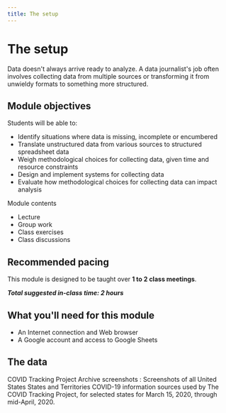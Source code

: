 ```yaml
---
title: The setup
---
```


# The setup

Data doesn't always arrive ready to analyze. A data journalist's job often involves collecting data from multiple sources or transforming it from unwieldy formats to something more structured.

## Module objectives

Students will be able to:

* Identify situations where data is missing, incomplete or encumbered
* Translate unstructured data from various sources to structured spreadsheet data
* Weigh methodological choices for collecting data, given time and resource constraints
* Design and implement systems for collecting data
* Evaluate how methodological choices for collecting data can impact analysis

Module contents
* Lecture
* Group work
* Class exercises
* Class discussions

## Recommended pacing

This module is designed to be taught over **1 to 2 class meetings**.

***Total suggested in-class time: 2 hours***

## What you'll need for this module

* An Internet connection and Web browser
* A Google account and access to Google Sheets

## The data

COVID Tracking Project Archive screenshots
: Screenshots of all United States States and Territories COVID-19 information sources used by The COVID Tracking Project, for selected states for March 15, 2020, through mid-April, 2020.